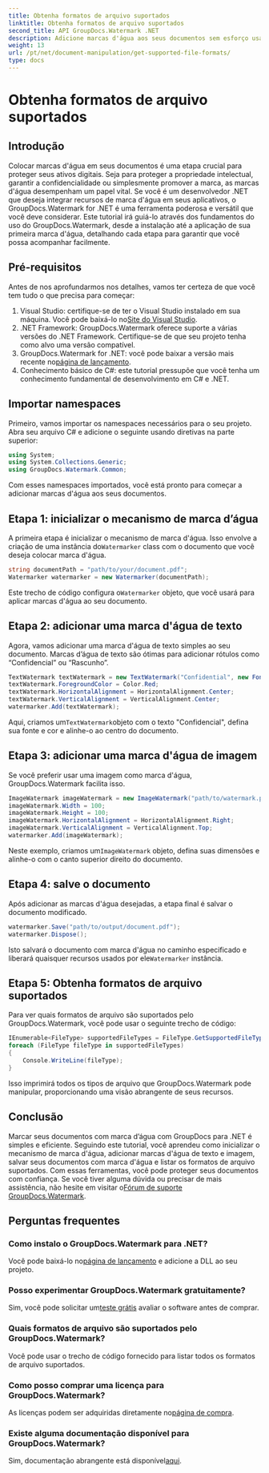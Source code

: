```yaml
---
title: Obtenha formatos de arquivo suportados
linktitle: Obtenha formatos de arquivo suportados
second_title: API GroupDocs.Watermark .NET
description: Adicione marcas d'água aos seus documentos sem esforço usando GroupDocs.Watermark for .NET. Siga nosso guia passo a passo abrangente para proteger seus ativos digitais.
weight: 13
url: /pt/net/document-manipulation/get-supported-file-formats/
type: docs
---
```

# Obtenha formatos de arquivo suportados

## Introdução
Colocar marcas d'água em seus documentos é uma etapa crucial para proteger seus ativos digitais. Seja para proteger a propriedade intelectual, garantir a confidencialidade ou simplesmente promover a marca, as marcas d'água desempenham um papel vital. Se você é um desenvolvedor .NET que deseja integrar recursos de marca d'água em seus aplicativos, o GroupDocs.Watermark for .NET é uma ferramenta poderosa e versátil que você deve considerar. Este tutorial irá guiá-lo através dos fundamentos do uso do GroupDocs.Watermark, desde a instalação até a aplicação de sua primeira marca d'água, detalhando cada etapa para garantir que você possa acompanhar facilmente.
## Pré-requisitos
Antes de nos aprofundarmos nos detalhes, vamos ter certeza de que você tem tudo o que precisa para começar:
1.  Visual Studio: certifique-se de ter o Visual Studio instalado em sua máquina. Você pode baixá-lo no[Site do Visual Studio](https://visualstudio.microsoft.com/).
2. .NET Framework: GroupDocs.Watermark oferece suporte a várias versões do .NET Framework. Certifique-se de que seu projeto tenha como alvo uma versão compatível.
3. GroupDocs.Watermark for .NET: você pode baixar a versão mais recente no[página de lançamento](https://releases.groupdocs.com/Watermark/net/).
4. Conhecimento básico de C#: este tutorial pressupõe que você tenha um conhecimento fundamental de desenvolvimento em C# e .NET.
## Importar namespaces
Primeiro, vamos importar os namespaces necessários para o seu projeto. Abra seu arquivo C# e adicione o seguinte usando diretivas na parte superior:
```csharp
using System;
using System.Collections.Generic;
using GroupDocs.Watermark.Common;
```
Com esses namespaces importados, você está pronto para começar a adicionar marcas d'água aos seus documentos.

## Etapa 1: inicializar o mecanismo de marca d’água
 A primeira etapa é inicializar o mecanismo de marca d'água. Isso envolve a criação de uma instância do`Watermarker` class com o documento que você deseja colocar marca d'água.
```csharp
string documentPath = "path/to/your/document.pdf";
Watermarker watermarker = new Watermarker(documentPath);
```
 Este trecho de código configura o`Watermarker` objeto, que você usará para aplicar marcas d'água ao seu documento.
## Etapa 2: adicionar uma marca d'água de texto
Agora, vamos adicionar uma marca d'água de texto simples ao seu documento. Marcas d’água de texto são ótimas para adicionar rótulos como “Confidencial” ou “Rascunho”.
```csharp
TextWatermark textWatermark = new TextWatermark("Confidential", new Font("Arial", 36));
textWatermark.ForegroundColor = Color.Red;
textWatermark.HorizontalAlignment = HorizontalAlignment.Center;
textWatermark.VerticalAlignment = VerticalAlignment.Center;
watermarker.Add(textWatermark);
```
 Aqui, criamos um`TextWatermark`objeto com o texto "Confidencial", defina sua fonte e cor e alinhe-o ao centro do documento.
## Etapa 3: adicionar uma marca d'água de imagem
Se você preferir usar uma imagem como marca d'água, GroupDocs.Watermark facilita isso.
```csharp
ImageWatermark imageWatermark = new ImageWatermark("path/to/watermark.png");
imageWatermark.Width = 100;
imageWatermark.Height = 100;
imageWatermark.HorizontalAlignment = HorizontalAlignment.Right;
imageWatermark.VerticalAlignment = VerticalAlignment.Top;
watermarker.Add(imageWatermark);
```
 Neste exemplo, criamos um`ImageWatermark` objeto, defina suas dimensões e alinhe-o com o canto superior direito do documento.
## Etapa 4: salve o documento
Após adicionar as marcas d'água desejadas, a etapa final é salvar o documento modificado.
```csharp
watermarker.Save("path/to/output/document.pdf");
watermarker.Dispose();
```
 Isto salvará o documento com marca d'água no caminho especificado e liberará quaisquer recursos usados por ele`Watermarker` instância.
## Etapa 5: Obtenha formatos de arquivo suportados
Para ver quais formatos de arquivo são suportados pelo GroupDocs.Watermark, você pode usar o seguinte trecho de código:
```csharp
IEnumerable<FileType> supportedFileTypes = FileType.GetSupportedFileTypes();
foreach (FileType fileType in supportedFileTypes)
{
    Console.WriteLine(fileType);
}
```
Isso imprimirá todos os tipos de arquivo que GroupDocs.Watermark pode manipular, proporcionando uma visão abrangente de seus recursos.
## Conclusão
Marcar seus documentos com marca d’água com GroupDocs para .NET é simples e eficiente. Seguindo este tutorial, você aprendeu como inicializar o mecanismo de marca d'água, adicionar marcas d'água de texto e imagem, salvar seus documentos com marca d'água e listar os formatos de arquivo suportados. Com essas ferramentas, você pode proteger seus documentos com confiança.
 Se você tiver alguma dúvida ou precisar de mais assistência, não hesite em visitar o[Fórum de suporte GroupDocs.Watermark](https://forum.groupdocs.com/c/watermark/19).
## Perguntas frequentes
### Como instalo o GroupDocs.Watermark para .NET?
 Você pode baixá-lo no[página de lançamento](https://releases.groupdocs.com/Watermark/net/) e adicione a DLL ao seu projeto.
### Posso experimentar GroupDocs.Watermark gratuitamente?
 Sim, você pode solicitar um[teste grátis](https://releases.groupdocs.com/) avaliar o software antes de comprar.
### Quais formatos de arquivo são suportados pelo GroupDocs.Watermark?
Você pode usar o trecho de código fornecido para listar todos os formatos de arquivo suportados.
### Como posso comprar uma licença para GroupDocs.Watermark?
 As licenças podem ser adquiridas diretamente no[página de compra](https://purchase.groupdocs.com/buy).
### Existe alguma documentação disponível para GroupDocs.Watermark?
 Sim, documentação abrangente está disponível[aqui](https://tutorials.groupdocs.com/Watermark/net/).